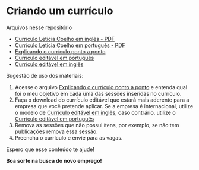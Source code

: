 # Criando um currículo

Arquivos nesse repositório
- [Currículo Leticia Coelho em inglês - PDF](https://github.com/engenheiracoelho/curriculo/blob/main/Curri%CC%81culo%20Leticia%20Coelho%20em%20ingle%CC%82s.pdf)
- [Currículo Leticia Coelho em português - PDF](https://github.com/engenheiracoelho/curriculo/blob/main/Curri%CC%81culo%20Leti%CC%81cia%20Coelho%20em%20portugue%CC%82s.pdf)
- [Explicando o currículo ponto a ponto]()
- [Currículo editável em português](https://github.com/engenheiracoelho/curriculo/blob/main/Curri%CC%81culo%20edita%CC%81vel%20em%20portugue%CC%82s.docx)
- [Currículo editável em inglês](https://github.com/engenheiracoelho/curriculo/blob/main/Curri%CC%81culo%20edita%CC%81vel%20em%20ingle%CC%82s.docx)

Sugestão de uso dos materiais:

1. Acesse o arquivo [Explicando o currículo ponto a ponto]() e entenda qual foi o meu objetivo em cada uma das sessões inseridas no currículo. 
2. Faça o download do currículo editável que estará mais aderente para a empresa que você pretende aplicar. Se a empresa é internacional, utilize o modelo de [Currículo editável em inglês](https://github.com/engenheiracoelho/curriculo/blob/main/Curri%CC%81culo%20edita%CC%81vel%20em%20ingle%CC%82s.docx), caso contrário, utilize o [Currículo editável em português](https://github.com/engenheiracoelho/curriculo/blob/main/Curri%CC%81culo%20edita%CC%81vel%20em%20portugue%CC%82s.docx)
3. Remova as sessões que não possui ítens, por exemplo, se não tem publicações remova essa sessão.
4. Preencha o currículo e envie para as vagas. 

Espero que esse conteúdo te ajude! 

<b>Boa sorte na busca do novo emprego!</b>
